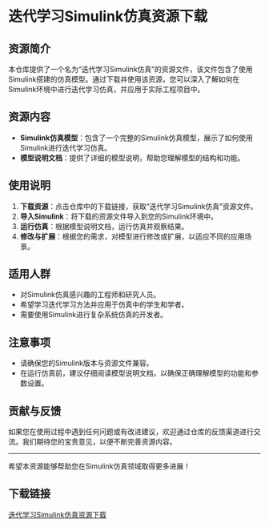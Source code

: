 # 迭代学习Simulink仿真资源下载

## 资源简介

本仓库提供了一个名为“迭代学习Simulink仿真”的资源文件，该文件包含了使用Simulink搭建的仿真模型。通过下载并使用该资源，您可以深入了解如何在Simulink环境中进行迭代学习仿真，并应用于实际工程项目中。

## 资源内容

- **Simulink仿真模型**：包含了一个完整的Simulink仿真模型，展示了如何使用Simulink进行迭代学习仿真。
- **模型说明文档**：提供了详细的模型说明，帮助您理解模型的结构和功能。

## 使用说明

1. **下载资源**：点击仓库中的下载链接，获取“迭代学习Simulink仿真”资源文件。
2. **导入Simulink**：将下载的资源文件导入到您的Simulink环境中。
3. **运行仿真**：根据模型说明文档，运行仿真并观察结果。
4. **修改与扩展**：根据您的需求，对模型进行修改或扩展，以适应不同的应用场景。

## 适用人群

- 对Simulink仿真感兴趣的工程师和研究人员。
- 希望学习迭代学习方法并应用于仿真中的学生和学者。
- 需要使用Simulink进行复杂系统仿真的开发者。

## 注意事项

- 请确保您的Simulink版本与资源文件兼容。
- 在运行仿真前，建议仔细阅读模型说明文档，以确保正确理解模型的功能和参数设置。

## 贡献与反馈

如果您在使用过程中遇到任何问题或有改进建议，欢迎通过仓库的反馈渠道进行交流。我们期待您的宝贵意见，以便不断完善资源内容。

---

希望本资源能够帮助您在Simulink仿真领域取得更多进展！

## 下载链接

[迭代学习Simulink仿真资源下载](https://pan.quark.cn/s/57f385116c32)